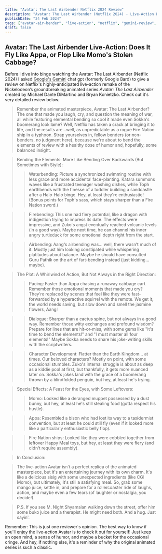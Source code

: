 ```yaml
---
title: "Avatar: The Last Airbender Netflix 2024 Review"
description: "Avatar: The Last Airbender (Netflix 2024) - Live-Action Edition: Does It Bend the Elements of Success?"
publishDate: "24 Feb 2024"
tags: ["avatar-air-bender", "live-action", "netflix", "gemini-review", "google-gemini"]
draft: false
---
```


## Avatar: The Last Airbender Live-Action: Does It Fly Like Appa, or Flop Like Momo's Stolen Cabbage?

Before I dive into binge watching the <span class="text-sky-400">Avatar: The Last Airbender (Netflix 2024)</span> I asked [Google's Gemini](https://gemini.google.com/) chat gpt (formerly Google Bard) to give a review on Netflix's highly-anticipated live-action remake of the Nickelodeon’s groundbreaking animated series _Avatar: The Last Airbender_ created by Michael Dante DiMartino and Bryan Konietzko. Check out it's <span class="text-red-400 font-bold">very detailed review</span> below. 

> Remember the animated masterpiece, Avatar: The Last Airbender? The one that made you laugh, cry, and question the meaning of war, all while featuring elemental bending so cool it made even Sokka's boomerang look lame? Well, Netflix has taken a crack at bringing it to life, and the results are...well, as unpredictable as a rogue Fire Nation ship in a typhoon. Strap yourselves in, fellow benders (or non-benders, no judgment here), because we're about to bend the elements of review with a healthy dose of humor and, hopefully, some balanced insight.

>Bending the Elements: More Like Bending Over Backwards (But Sometimes with Style):
>
> >Waterbending: Picture a synchronized swimming routine with less grace and more accidental face-planting. Katara summons waves like a frustrated teenager washing dishes, while Toph earthbends with the finesse of a toddler building a sandcastle after a Halo-Halo binge. Hey, at least they're enthusiastic! (Bonus points for Toph's sass, which stays sharper than a Fire Nation sword.)

> > Firebending: This one had fiery potential, like a dragon with indigestion trying to impress its date. The effects were impressive, and Zuko's angst eventually reached volcanic levels (in a good way). Maybe next time, he can channel his inner angry turtleduck for some emotional depth right from the start.

> > Airbending: Aang's airbending was... well, there wasn't much of it. Mostly just him looking constipated while whispering platitudes about balance. Maybe he should have consulted Guru Pathik on the art of fart-bending instead (just kidding... maybe).

> The Plot: A Whirlwind of Action, But Not Always in the Right Direction:
>
> > Pacing: Faster than Appa chasing a runaway cabbage cart. Remember those emotional moments that made you cry? They're replaced by scenes that feel like they were fast-forwarded by a hyperactive squirrel with the remote. We get it, the world needs saving, but slow down and smell the jasmine flowers, Aang!

> > Dialogue: Sharper than a cactus spine, but not always in a good way. Remember those witty exchanges and profound wisdom? Prepare for lines that are hit-or-miss, with some gems like "It's time to bend the elements!" and "I must master all four elements!" Maybe Sokka needs to share his joke-writing skills with the scriptwriters.

> > Character Development: Flatter than the Earth Kingdom... at times. Our beloved characters? Mostly on point, with some occasional stumbles. Zuko's internal struggle is about as deep as a kiddie pool at first, but thankfully, it gets more nuanced later on. Sokka's jokes land with the grace of a boomerang thrown by a blindfolded penguin, but hey, at least he's trying.

> Special Effects: A Feast for the Eyes, with Some Leftovers:
>
> > Momo: Looked like a deranged muppet possessed by a dust bunny, but hey, at least he's still stealing food (gotta respect his hustle).

> > Appa: Resembled a bison who had lost its way to a taxidermist convention, but at least he could still fly (even if it looked more like a particularly enthusiastic belly flop).

> > Fire Nation ships: Looked like they were cobbled together from leftover Happy Meal toys, but hey, at least they were fiery (and didn't require assembly).

> In Conclusion:

> The live-action Avatar isn't a perfect replica of the animated masterpiece, but it's an entertaining journey with its own charm. It's like a delicious sisig with some unexpected ingredients (like CGI Momo), but ultimately, it's still a satisfying meal. So, grab some mango juice, settle in, and prepare for a rollercoaster ride of laughs, action, and maybe even a few tears (of laughter or nostalgia, you decide!).

> P.S. If you see M. Night Shyamalan walking down the street, offer him some buko juice and a therapist. He might need both. And a hug. Just sayin'.

Remember: This is just one reviewer's opinion. The best way to know if you'll enjoy the live-action Avatar is to check it out for yourself! Just keep an open mind, a sense of humor, and maybe a bucket for the occasional cringe. And hey, if nothing else, it's a reminder of why the original animated series is such a classic.